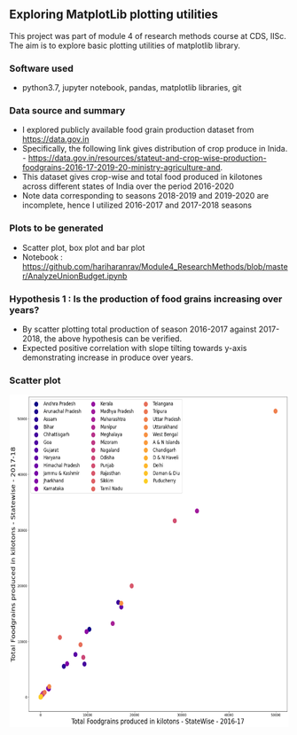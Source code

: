 ## Exploring MatplotLib plotting utilities
This project was part of module 4 of research methods course at CDS, IISc. The aim is to explore basic plotting utilities of matplotlib library.
### Software used
- python3.7, jupyter notebook, pandas, matplotlib libraries, git 
### Data source and summary
- I explored publicly available food grain production dataset from https://data.gov.in 
- Specifically, the following link gives distribution of crop produce in Inida. - https://data.gov.in/resources/stateut-and-crop-wise-production-foodgrains-2016-17-2019-20-ministry-agriculture-and.
- This dataset gives crop-wise and total food produced in kilotones across different states of India over the period 2016-2020
- Note data corresponding to seasons 2018-2019 and 2019-2020 are incomplete, hence I utilized 2016-2017 and 2017-2018 seasons
### Plots to be generated
- Scatter plot, box plot and bar plot
- Notebook : https://github.com/hariharanrav/Module4_ResearchMethods/blob/master/AnalyzeUnionBudget.ipynb

### Hypothesis 1 : Is the production of food grains increasing over years? 
-  By scatter plotting total production of season 2016-2017 against 2017-2018, the above hypothesis can be verified.
-  Expected positive correlation with slope tilting towards y-axis demonstrating increase in produce over years. 
### Scatter plot

<img src="https://github.com/hariharanrav/Module4_ResearchMethods/blob/master/ScatterPlot.png" width="600" height="600">

